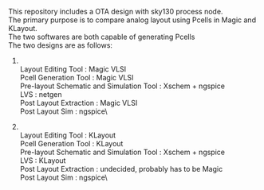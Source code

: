 This repository includes a OTA design with sky130 process node.\
The primary purpose is to compare analog layout using Pcells in Magic and KLayout.\
The two softwares are both capable of generating Pcells
\
The two designs are as follows:
1. \
Layout Editing Tool : Magic VLSI\
Pcell Generation Tool : Magic VLSI\
Pre-layout Schematic and Simulation Tool : Xschem + ngspice\
LVS : netgen\
Post Layout Extraction : Magic VLSI\
Post Layout Sim : ngspice\

2. \
Layout Editing Tool : KLayout\
Pcell Generation Tool : KLayout\
Pre-layout Schematic and Simulation Tool : Xschem + ngspice\
LVS : KLayout\
Post Layout Extraction : undecided, probably has to be Magic\
Post Layout Sim : ngspice\
